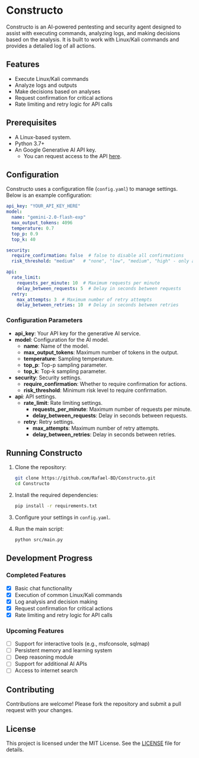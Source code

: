 # Constructo

Constructo is an AI-powered pentesting and security agent designed to assist with executing commands, analyzing logs, and making decisions based on the analysis. It is built to work with Linux/Kali commands and provides a detailed log of all actions.

## Features

- Execute Linux/Kali commands
- Analyze logs and outputs
- Make decisions based on analyses
- Request confirmation for critical actions
- Rate limiting and retry logic for API calls

## Prerequisites

- A Linux-based system.
- Python 3.7+
- An Google Generative AI API key.
  - You can request access to the API [here](https://aistudio.google.com).

## Configuration

Constructo uses a configuration file (`config.yaml`) to manage settings. Below is an example configuration:

```yaml
api_key: "YOUR_API_KEY_HERE"
model:
  name: "gemini-2.0-flash-exp"
  max_output_tokens: 4096
  temperature: 0.7
  top_p: 0.9
  top_k: 40

security:
  require_confirmation: false  # false to disable all confirmations
  risk_threshold: "medium"   # "none", "low", "medium", "high" - only ask for risks above this level

api:
  rate_limit:
    requests_per_minute: 10  # Maximum requests per minute
    delay_between_requests: 5  # Delay in seconds between requests
  retry:
    max_attempts: 3  # Maximum number of retry attempts
    delay_between_retries: 10  # Delay in seconds between retries
```

### Configuration Parameters

- **api_key**: Your API key for the generative AI service.
- **model**: Configuration for the AI model.
  - **name**: Name of the model.
  - **max_output_tokens**: Maximum number of tokens in the output.
  - **temperature**: Sampling temperature.
  - **top_p**: Top-p sampling parameter.
  - **top_k**: Top-k sampling parameter.
- **security**: Security settings.
  - **require_confirmation**: Whether to require confirmation for actions.
  - **risk_threshold**: Minimum risk level to require confirmation.
- **api**: API settings.
  - **rate_limit**: Rate limiting settings.
    - **requests_per_minute**: Maximum number of requests per minute.
    - **delay_between_requests**: Delay in seconds between requests.
  - **retry**: Retry settings.
    - **max_attempts**: Maximum number of retry attempts.
    - **delay_between_retries**: Delay in seconds between retries.

## Running Constructo

1. Clone the repository:
   ```sh
   git clone https://github.com/Rafael-BD/Constructo.git
   cd Constructo
   ```

2. Install the required dependencies:
   ```sh
   pip install -r requirements.txt
   ```

3. Configure your settings in `config.yaml`.

4. Run the main script:
   ```sh
   python src/main.py
   ```

## Development Progress

### Completed Features
- [x] Basic chat functionality
- [x] Execution of common Linux/Kali commands
- [x] Log analysis and decision making
- [x] Request confirmation for critical actions
- [x] Rate limiting and retry logic for API calls

### Upcoming Features
- [ ] Support for interactive tools (e.g., msfconsole, sqlmap)
- [ ] Persistent memory and learning system
- [ ] Deep reasoning module
- [ ] Support for additional AI APIs
- [ ] Access to internet search

## Contributing

Contributions are welcome! Please fork the repository and submit a pull request with your changes.

## License

This project is licensed under the MIT License. See the [LICENSE](LICENSE) file for details.
